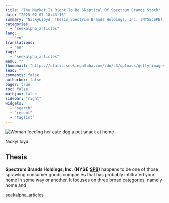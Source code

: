 ```yaml
---
title: "The Market Is Right To Be Skeptical Of Spectrum Brands Stock"
date: "2025-02-07 18:43:16"
summary: "NickyLloyd  Thesis Spectrum Brands Holdings, Inc. (NYSE:SPB) happens to be one of those sprawling consumer goods companies that has probably infiltrated your home in some way or another. It focuses on three broad categories, namely home and"
categories:
  - "seekalpha_articles"
lang:
  - "en"
translations:
  - "en"
tags:
  - "seekalpha_articles"
menu: ""
thumbnail: "https://static.seekingalpha.com/cdn/s3/uploads/getty_images/1280869124/image_1280869124.jpg"
lead: ""
comments: false
authorbox: false
pager: true
toc: false
mathjax: false
sidebar: "right"
widgets:
  - "search"
  - "recent"
  - "taglist"
---
```


![Woman feeding her cute dog a pet snack at home](https://static.seekingalpha.com/cdn/s3/uploads/getty_images/1280869124/image_1280869124.jpg?io=getty-c-w750) 



NickyLloyd





Thesis
------

**Spectrum Brands Holdings, Inc.** **(NYSE:[SPB](https://seekingalpha.com/symbol/SPB "Spectrum Brands Holdings, Inc."))** happens to be one of those sprawling consumer goods companies that has probably infiltrated your home in some way or another. It focuses on [three broad categories](https://spectrumbrands.com/), namely home and

[seekalpha_articles](https://seekingalpha.com/article/4756081-the-market-is-right-to-be-skeptical-of-spectrum-brands-stock)
